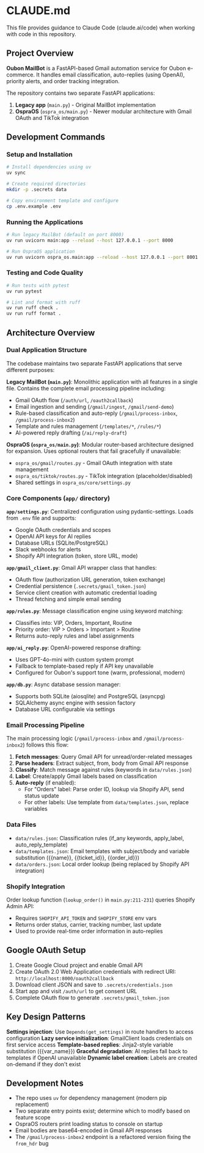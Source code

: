 # CLAUDE.md

This file provides guidance to Claude Code (claude.ai/code) when working with code in this repository.

## Project Overview

**Oubon MailBot** is a FastAPI-based Gmail automation service for Oubon e-commerce. It handles email classification, auto-replies (using OpenAI), priority alerts, and order tracking integration.

The repository contains two separate FastAPI applications:
1. **Legacy app** (`main.py`) - Original MailBot implementation
2. **OspraOS** (`ospra_os/main.py`) - Newer modular architecture with Gmail OAuth and TikTok integration

## Development Commands

### Setup and Installation
```bash
# Install dependencies using uv
uv sync

# Create required directories
mkdir -p .secrets data

# Copy environment template and configure
cp .env.example .env
```

### Running the Applications

```bash
# Run legacy MailBot (default on port 8000)
uv run uvicorn main:app --reload --host 127.0.0.1 --port 8000

# Run OspraOS application
uv run uvicorn ospra_os.main:app --reload --host 127.0.0.1 --port 8001
```

### Testing and Code Quality

```bash
# Run tests with pytest
uv run pytest

# Lint and format with ruff
uv run ruff check .
uv run ruff format .
```

## Architecture Overview

### Dual Application Structure

The codebase maintains two separate FastAPI applications that serve different purposes:

**Legacy MailBot (`main.py`)**: Monolithic application with all features in a single file. Contains the complete email processing pipeline including:
- Gmail OAuth flow (`/auth/url`, `/oauth2callback`)
- Email ingestion and sending (`/gmail/ingest`, `/gmail/send-demo`)
- Rule-based classification and auto-reply (`/gmail/process-inbox`, `/gmail/process-inbox2`)
- Template and rules management (`/templates/*`, `/rules/*`)
- AI-powered reply drafting (`/ai/reply-draft`)

**OspraOS (`ospra_os/main.py`)**: Modular router-based architecture designed for expansion. Uses optional routers that fail gracefully if unavailable:
- `ospra_os/gmail/routes.py` - Gmail OAuth integration with state management
- `ospra_os/tiktok/routes.py` - TikTok integration (placeholder/disabled)
- Shared settings in `ospra_os/core/settings.py`

### Core Components (`app/` directory)

**`app/settings.py`**: Centralized configuration using pydantic-settings. Loads from `.env` file and supports:
- Google OAuth credentials and scopes
- OpenAI API keys for AI replies
- Database URLs (SQLite/PostgreSQL)
- Slack webhooks for alerts
- Shopify API integration (token, store URL, mode)

**`app/gmail_client.py`**: Gmail API wrapper class that handles:
- OAuth flow (authorization URL generation, token exchange)
- Credential persistence (`.secrets/gmail_token.json`)
- Service client creation with automatic credential loading
- Thread fetching and simple email sending

**`app/rules.py`**: Message classification engine using keyword matching:
- Classifies into: VIP, Orders, Important, Routine
- Priority order: VIP > Orders > Important > Routine
- Returns auto-reply rules and label assignments

**`app/ai_reply.py`**: OpenAI-powered response drafting:
- Uses GPT-4o-mini with custom system prompt
- Fallback to template-based reply if API key unavailable
- Configured for Oubon's support tone (warm, professional, modern)

**`app/db.py`**: Async database session manager:
- Supports both SQLite (aiosqlite) and PostgreSQL (asyncpg)
- SQLAlchemy async engine with session factory
- Database URL configurable via settings

### Email Processing Pipeline

The main processing logic (`/gmail/process-inbox` and `/gmail/process-inbox2`) follows this flow:

1. **Fetch messages**: Query Gmail API for unread/order-related messages
2. **Parse headers**: Extract subject, from, body from Gmail API response
3. **Classify**: Match message against rules (keywords in `data/rules.json`)
4. **Label**: Create/apply Gmail labels based on classification
5. **Auto-reply** (if enabled):
   - For "Orders" label: Parse order ID, lookup via Shopify API, send status update
   - For other labels: Use template from `data/templates.json`, replace variables

### Data Files

- `data/rules.json`: Classification rules (if_any keywords, apply_label, auto_reply_template)
- `data/templates.json`: Email templates with subject/body and variable substitution ({{name}}, {{ticket_id}}, {{order_id}})
- `data/orders.json`: Local order lookup (being replaced by Shopify API integration)

### Shopify Integration

Order lookup function (`lookup_order()` in `main.py:211-231`) queries Shopify Admin API:
- Requires `SHOPIFY_API_TOKEN` and `SHOPIFY_STORE` env vars
- Returns order status, carrier, tracking number, last update
- Used to provide real-time order information in auto-replies

## Google OAuth Setup

1. Create Google Cloud project and enable Gmail API
2. Create OAuth 2.0 Web Application credentials with redirect URI: `http://localhost:8000/oauth2callback`
3. Download client JSON and save to `.secrets/credentials.json`
4. Start app and visit `/auth/url` to get consent URL
5. Complete OAuth flow to generate `.secrets/gmail_token.json`

## Key Design Patterns

**Settings injection**: Use `Depends(get_settings)` in route handlers to access configuration
**Lazy service initialization**: GmailClient loads credentials on first service access
**Template-based replies**: Jinja2-style variable substitution ({{var_name}})
**Graceful degradation**: AI replies fall back to templates if OpenAI unavailable
**Dynamic label creation**: Labels are created on-demand if they don't exist

## Development Notes

- The repo uses `uv` for dependency management (modern pip replacement)
- Two separate entry points exist; determine which to modify based on feature scope
- OspraOS routers print loading status to console on startup
- Email bodies are base64-encoded in Gmail API responses
- The `/gmail/process-inbox2` endpoint is a refactored version fixing the `from_hdr` bug
